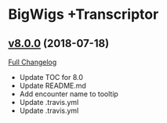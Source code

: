 # BigWigs +Transcriptor

## [v8.0.0](https://github.com/BigWigsMods/BigWigs_Transcriptor/tree/v8.0.0) (2018-07-18)
[Full Changelog](https://github.com/BigWigsMods/BigWigs_Transcriptor/compare/v7.3.0...v8.0.0)

- Update TOC for 8.0  
- Update README.md  
- Add encounter name to tooltip  
- Update .travis.yml  
- Update .travis.yml  
